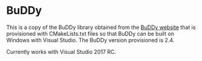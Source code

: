 # BuDDy

This is a copy of the BuDDy library obtained from the [BuDDy website](http://buddy.sourceforge.net/manual/main.html) that is
provisioned with CMakeLists.txt files so that BuDDy can be built on Windows with Visual Studio. The BuDDy version provisioned is 2.4.

 Currently works with Visual Studio 2017 RC.
